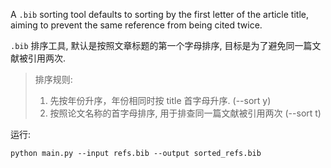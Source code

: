 A `.bib` sorting tool defaults to sorting by the first letter of the article title, aiming to prevent the same reference from being cited twice.

`.bib` 排序工具, 默认是按照文章标题的第一个字母排序, 目标是为了避免同一篇文献被引用两次. 

> 排序规则: 
> 1. 先按年份升序，年份相同时按 title 首字母升序. (--sort y)
> 2. 按照论文名称的首字母排序, 用于排查同一篇文献被引用两次 (--sort t)

运行:

```
python main.py --input refs.bib --output sorted_refs.bib
```


